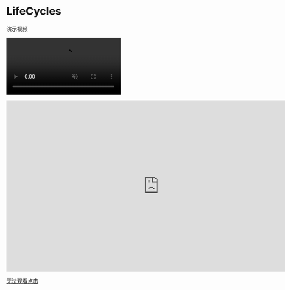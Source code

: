 # LifeCycles

演示视频

<video src="https://yi-sheep.github.io/LifeCycles/Res/MP4/1.mp4" autoplay loop muted>您的浏览器不支持播放该视频！</video>

<iframe 
    width="800" 
    height="450" 
    src="https://yi-sheep.github.io/LifeCycles/Res/MP4/1.mp4"
    frameborder="0" 
    allowfullscreen>
</iframe>

[无法观看点击](https://yi-sheep.github.io/LifeCycles/Res/MP4/1.mp4)
